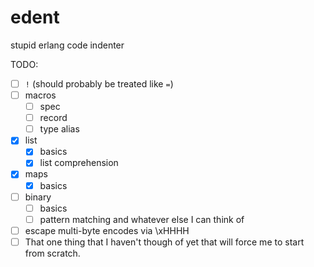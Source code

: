 # edent
stupid erlang code indenter

TODO:
- [ ] `!` (should probably be treated like `=`)
- [ ] macros
  - [ ] spec
  - [ ] record
  - [ ] type alias
- [x] list
  - [x] basics
  - [x] list comprehension
- [x] maps
  - [x] basics
- [ ] binary
  - [ ] basics
  - [ ] pattern matching and whatever else I can think of
- [ ] escape multi-byte encodes via \xHHHH
- [ ] That one thing that I haven't though of yet that will force me to start
  from scratch.
